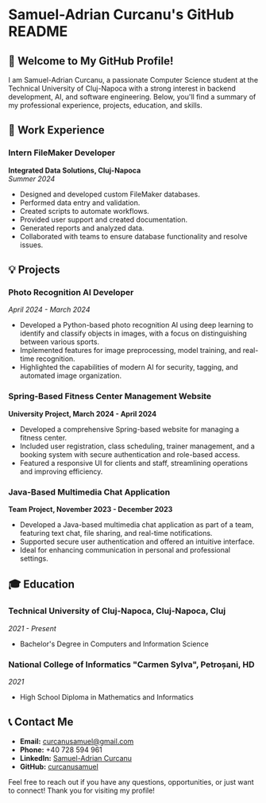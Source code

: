 # Samuel-Adrian Curcanu's GitHub README

## 👋 Welcome to My GitHub Profile!

I am Samuel-Adrian Curcanu, a passionate Computer Science student at the Technical University of Cluj-Napoca with a strong interest in backend development, AI, and software engineering. Below, you'll find a summary of my professional experience, projects, education, and skills.

## 📜 Work Experience

### Intern FileMaker Developer
**Integrated Data Solutions, Cluj-Napoca**  
*Summer 2024*
- Designed and developed custom FileMaker databases.
- Performed data entry and validation.
- Created scripts to automate workflows.
- Provided user support and created documentation.
- Generated reports and analyzed data.
- Collaborated with teams to ensure database functionality and resolve issues.



## 💡 Projects

### Photo Recognition AI Developer
*April 2024 - March 2024*
- Developed a Python-based photo recognition AI using deep learning to identify and classify objects in images, with a focus on distinguishing between various sports.
- Implemented features for image preprocessing, model training, and real-time recognition.
- Highlighted the capabilities of modern AI for security, tagging, and automated image organization.

  
### Spring-Based Fitness Center Management Website
**University Project, March 2024 - April 2024**
- Developed a comprehensive Spring-based website for managing a fitness center.
- Included user registration, class scheduling, trainer management, and a booking system with secure authentication and role-based access.
- Featured a responsive UI for clients and staff, streamlining operations and improving efficiency.

### Java-Based Multimedia Chat Application
**Team Project, November 2023 - December 2023**
- Developed a Java-based multimedia chat application as part of a team, featuring text chat, file sharing, and real-time notifications.
- Supported secure user authentication and offered an intuitive interface.
- Ideal for enhancing communication in personal and professional settings.

## 🎓 Education

### Technical University of Cluj-Napoca, Cluj-Napoca, Cluj
*2021 - Present*
- Bachelor's Degree in Computers and Information Science

### National College of Informatics "Carmen Sylva", Petroșani, HD
*2021*
- High School Diploma in Mathematics and Informatics

## 📞 Contact Me

- **Email:** [curcanusamuel@gmail.com](mailto:curcanusamuel@gmail.com)
- **Phone:** +40 728 594 961
- **LinkedIn:** [Samuel-Adrian Curcanu](https://www.linkedin.com/in/samuel-adrian-curcanu-b529b3261/)
- **GitHub:** [curcanusamuel](https://github.com/curcanusamuel)

Feel free to reach out if you have any questions, opportunities, or just want to connect! Thank you for visiting my profile!
